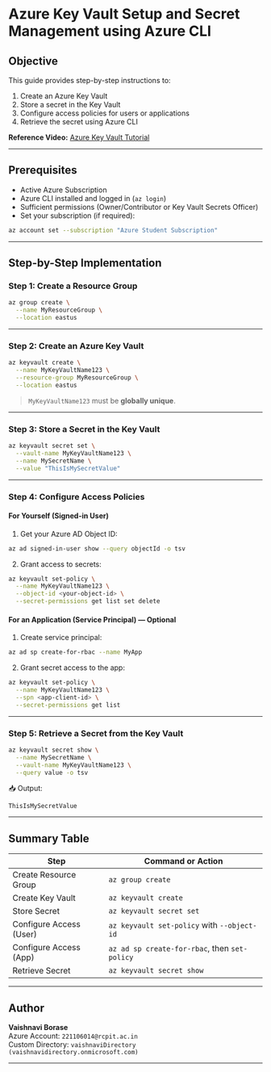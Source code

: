 # Azure Key Vault Setup and Secret Management using Azure CLI

## Objective

This guide provides step-by-step instructions to:
1. Create an Azure Key Vault
2. Store a secret in the Key Vault
3. Configure access policies for users or applications
4. Retrieve the secret using Azure CLI

**Reference Video:** [Azure Key Vault Tutorial](https://www.youtube.com/watch?v=JDRixckApxM&pp=ygUPYXp1cmUga2V5IHZhdWx0)

---

##  Prerequisites

- Active Azure Subscription
- Azure CLI installed and logged in (`az login`)
- Sufficient permissions (Owner/Contributor or Key Vault Secrets Officer)
- Set your subscription (if required):

```bash
az account set --subscription "Azure Student Subscription"
```

---

##  Step-by-Step Implementation

###  Step 1: Create a Resource Group

```bash
az group create \
  --name MyResourceGroup \
  --location eastus
```

---

###  Step 2: Create an Azure Key Vault

```bash
az keyvault create \
  --name MyKeyVaultName123 \
  --resource-group MyResourceGroup \
  --location eastus
```

> `MyKeyVaultName123` must be **globally unique**.

---

###  Step 3: Store a Secret in the Key Vault

```bash
az keyvault secret set \
  --vault-name MyKeyVaultName123 \
  --name MySecretName \
  --value "ThisIsMySecretValue"
```

---

###  Step 4: Configure Access Policies

####  For Yourself (Signed-in User)

1. Get your Azure AD Object ID:

```bash
az ad signed-in-user show --query objectId -o tsv
```

2. Grant access to secrets:

```bash
az keyvault set-policy \
  --name MyKeyVaultName123 \
  --object-id <your-object-id> \
  --secret-permissions get list set delete
```

####  For an Application (Service Principal) — Optional

1. Create service principal:

```bash
az ad sp create-for-rbac --name MyApp
```

2. Grant secret access to the app:

```bash
az keyvault set-policy \
  --name MyKeyVaultName123 \
  --spn <app-client-id> \
  --secret-permissions get list
```

---

###  Step 5: Retrieve a Secret from the Key Vault

```bash
az keyvault secret show \
  --name MySecretName \
  --vault-name MyKeyVaultName123 \
  --query value -o tsv
```

📥 Output:
```
ThisIsMySecretValue
```

---

##  Summary Table

| Step                        | Command or Action                                   |
|-----------------------------|-----------------------------------------------------|
| Create Resource Group       | `az group create`                                   |
| Create Key Vault            | `az keyvault create`                                |
| Store Secret                | `az keyvault secret set`                            |
| Configure Access (User)     | `az keyvault set-policy` with `--object-id`         |
| Configure Access (App)      | `az ad sp create-for-rbac`, then `set-policy`       |
| Retrieve Secret             | `az keyvault secret show`                           |

---

## Author

**Vaishnavi Borase**  
Azure Account: `221106014@rcpit.ac.in`  
Custom Directory: `vaishnaviDirectory (vaishnavidirectory.onmicrosoft.com)`

---
